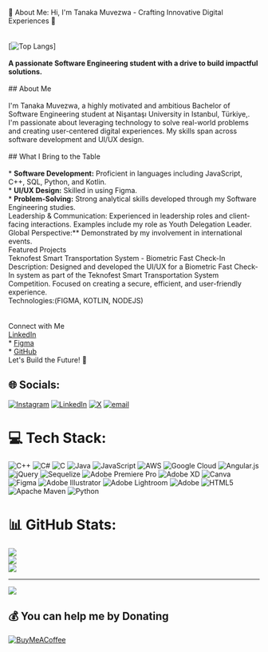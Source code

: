  💫 About Me:
 Hi, I'm Tanaka Muvezwa - Crafting Innovative Digital Experiences 🚀<br><br><br>[![Top Langs](https://github-readme-stats.vercel.app/api/top-langs/?username=tanakamuvezwa&layout=compact&theme=visionary)]<br><br>**A passionate Software Engineering student with a drive to build impactful solutions.**<br><br>## About Me<br><br>I'm Tanaka Muvezwa, a highly motivated and ambitious Bachelor of Software Engineering student at Nişantaşı University in Istanbul, Türkiye,. I'm passionate about leveraging technology to solve real-world problems and creating user-centered digital experiences. My skills span across software development and UI/UX design.<br><br>## What I Bring to the Table<br><br>* **Software Development:** Proficient in languages including JavaScript, C++, SQL, Python, and Kotlin.<br>* **UI/UX Design:** Skilled in using Figma.<br>* **Problem-Solving:** Strong analytical skills developed through my Software Engineering studies.<br>Leadership & Communication: Experienced in leadership roles and client-facing interactions. Examples include my role as Youth Delegation Leader.<br> Global Perspective:** Demonstrated by my involvement in international events.<br>Featured Projects<br>   Teknofest Smart Transportation System - Biometric Fast Check-In<br> Description: Designed and developed the UI/UX for a Biometric Fast Check-In system as part of the Teknofest Smart Transportation System Competition. Focused on creating a secure, efficient, and user-friendly experience.<br>Technologies:(FIGMA, KOTLIN, NODEJS)<br><br>   <br> Connect with Me<br> [LinkedIn](www.linkedin.com/in/tanaka-muvezwa/)<br>* [Figma](https://www.figma.com/@tanakamuvezwa)<br>* [GitHub](https://github.com/tanakamuvezwa)<br> Let's Build the Future! 🚀


## 🌐 Socials:
[![Instagram](https://img.shields.io/badge/Instagram-%23E4405F.svg?logo=Instagram&logoColor=white)](https://instagram.com/mr_muvezwa) [![LinkedIn](https://img.shields.io/badge/LinkedIn-%230077B5.svg?logo=linkedin&logoColor=white)](https://linkedin.com/in/tanaka-muvezwa) [![X](https://img.shields.io/badge/X-black.svg?logo=X&logoColor=white)](https://x.com/eng_muvezwa) [![email](https://img.shields.io/badge/Email-D14836?logo=gmail&logoColor=white)](mailto:muvezwatanaka@gmail.com)

# 💻 Tech Stack:
![C++](https://img.shields.io/badge/c++-%2300599C.svg?style=for-the-badge&logo=c%2B%2B&logoColor=white) ![C#](https://img.shields.io/badge/c%23-%23239120.svg?style=for-the-badge&logo=csharp&logoColor=white) ![C](https://img.shields.io/badge/c-%2300599C.svg?style=for-the-badge&logo=c&logoColor=white) ![Java](https://img.shields.io/badge/java-%23ED8B00.svg?style=for-the-badge&logo=openjdk&logoColor=white) ![JavaScript](https://img.shields.io/badge/javascript-%23323330.svg?style=for-the-badge&logo=javascript&logoColor=%23F7DF1E) ![AWS](https://img.shields.io/badge/AWS-%23FF9900.svg?style=for-the-badge&logo=amazon-aws&logoColor=white) ![Google Cloud](https://img.shields.io/badge/GoogleCloud-%234285F4.svg?style=for-the-badge&logo=google-cloud&logoColor=white) ![Angular.js](https://img.shields.io/badge/angular.js-%23E23237.svg?style=for-the-badge&logo=angularjs&logoColor=white) ![jQuery](https://img.shields.io/badge/jquery-%230769AD.svg?style=for-the-badge&logo=jquery&logoColor=white) ![Sequelize](https://img.shields.io/badge/Sequelize-52B0E7?style=for-the-badge&logo=Sequelize&logoColor=white) ![Adobe Premiere Pro](https://img.shields.io/badge/Adobe%20Premiere%20Pro-9999FF.svg?style=for-the-badge&logo=Adobe%20Premiere%20Pro&logoColor=white) ![Adobe XD](https://img.shields.io/badge/Adobe%20XD-470137?style=for-the-badge&logo=Adobe%20XD&logoColor=#FF61F6) ![Canva](https://img.shields.io/badge/Canva-%2300C4CC.svg?style=for-the-badge&logo=Canva&logoColor=white) ![Figma](https://img.shields.io/badge/figma-%23F24E1E.svg?style=for-the-badge&logo=figma&logoColor=white) ![Adobe Illustrator](https://img.shields.io/badge/adobe%20illustrator-%23FF9A00.svg?style=for-the-badge&logo=adobe%20illustrator&logoColor=white) ![Adobe Lightroom](https://img.shields.io/badge/Adobe%20Lightroom-31A8FF.svg?style=for-the-badge&logo=Adobe%20Lightroom&logoColor=white) ![Adobe](https://img.shields.io/badge/adobe-%23FF0000.svg?style=for-the-badge&logo=adobe&logoColor=white) ![HTML5](https://img.shields.io/badge/html5-%23E34F26.svg?style=for-the-badge&logo=html5&logoColor=white) ![Apache Maven](https://img.shields.io/badge/Apache%20Maven-C71A36?style=for-the-badge&logo=Apache%20Maven&logoColor=white) ![Python](https://img.shields.io/badge/python-3670A0?style=for-the-badge&logo=python&logoColor=ffdd54)
# 📊 GitHub Stats:
![](https://github-readme-stats.vercel.app/api?username=tanakamuvezwa&theme=dark&hide_border=false&include_all_commits=false&count_private=false)<br/>
![](https://nirzak-streak-stats.vercel.app/?user=tanakamuvezwa&theme=dark&hide_border=false)<br/>
![](https://github-readme-stats.vercel.app/api/top-langs/?username=tanakamuvezwa&theme=dark&hide_border=false&include_all_commits=false&count_private=false&layout=compact)

---
[![](https://visitcount.itsvg.in/api?id=tanakamuvezwa&icon=0&color=0)](https://visitcount.itsvg.in)

## 💰 You can help me by Donating
[![BuyMeACoffee](https://img.shields.io/badge/Buy%20Me%20a%20Coffee-ffdd00?style=for-the-badge&logo=buy-me-a-coffee&logoColor=black)](https://buymeacoffee.com/buymeacoffee.com/tanakamuvezwa)


<!-- Proudly created with GPRM ( https://gprm.itsvg.in ) -->
